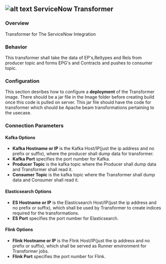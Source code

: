 ## ![alt text](https://raw.githubusercontent.com/ciscoecosystem/Scratch/max-test/ecoScripts/service_now/icon.png "Logo") ServiceNow Transformer

### Overview
Transformer for The ServiceNow Integration

### Behavior

This transformer shall take the data of EP's,Reltypes and Rels from producer topic and forms EPG's and Contracts and pushes to consumer topic.

### Configuration

This section desribes how to configure a **deployment** of the Transformer image. There should be a jar file in the Image folder before creating build once this code is pulled on server. This jar file should have the code for transformer which should be Apache beam transformations pertaining to the usecase.

### Connection Parameters

#### Kafka Options

- **Kafka Hostname or IP** is the Kafka Host/IP(just the ip address and no prefix or suffix), where the producer shall dump data for transformer.
- **Kafka Port** specifies the port number for Kafka.
- **Producer Topic** is the kafka topic where the Producer shall dump data and Transformer shall read it.
- **Consumer Topic** is the kafka topic where the Transformer shall dump data and Consumer shall read it.

#### Elasticsearch Options

- **ES Hostname or IP** is the Elasticsearch Host/IP(just the ip address and no prefix or suffix), which shall be used by Transformer to create indices required for the transformations.
- **ES Port** specifies the port number for Elasticsearch.

#### Flink Options

- **Flink Hostname or IP** is the Flink Host/IP(just the ip address and no prefix or suffix), which shall be served as Runner environment for Transformer jobs.
- **Flink Port** specifies the port number for Flink.


